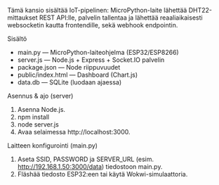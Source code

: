 Tämä kansio sisältää IoT-pipelinen: MicroPython-laite lähettää DHT22-mittaukset REST API:lle, palvelin tallentaa ja lähettää reaaliaikaisesti websocketin kautta frontendille, sekä webhook endpointin.

Sisältö
- main.py — MicroPython-laiteohjelma (ESP32/ESP8266)
- server.js — Node.js + Express + Socket.IO palvelin
- package.json — Node riippuvuudet
- public/index.html — Dashboard (Chart.js)
- data.db — SQLite (luodaan ajaessa)

Asennus & ajo (server)
1. Asenna Node.js.
2. npm install
3. node server.js
4. Avaa selaimessa http://localhost:3000.

Laitteen konfigurointi (main.py)
1. Aseta SSID, PASSWORD ja SERVER_URL (esim. http://192.168.1.50:3000/data) tiedostoon main.py.
2. Fläshää tiedosto ESP32:een tai käytä Wokwi-simulaattoria.
